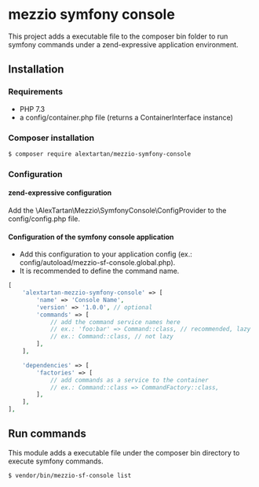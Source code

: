 # mezzio symfony console

This project adds a executable file to the composer bin folder to run symfony commands under a zend-expressive
application environment.

## Installation

### Requirements

- PHP 7.3
- a config/container.php file (returns a ContainerInterface instance)

### Composer installation

```bash
$ composer require alextartan/mezzio-symfony-console
```

### Configuration
#### zend-expressive configuration

Add the \AlexTartan\Mezzio\SymfonyConsole\ConfigProvider to the config/config.php file.

#### Configuration of the symfony console application

- Add this configuration to your application config (ex.: config/autoload/mezzio-sf-console.global.php).
- It is recommended to define the command name.

```php
[
    'alextartan-mezzio-symfony-console' => [
        'name' => 'Console Name',
        'version' => '1.0.0', // optional
        'commands' => [
            // add the command service names here
            // ex.: 'foo:bar' => Command::class, // recommended, lazy
            // ex.: Command::class, // not lazy
        ],
    ],

    'dependencies' => [
        'factories' => [
            // add commands as a service to the container
            // ex.: Command::class => CommandFactory::class,
        ],
    ],
],
```

## Run commands

This module adds a executable file under the composer bin directory to execute symfony commands.

```bash
$ vendor/bin/mezzio-sf-console list
```
